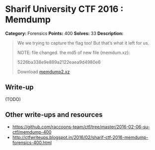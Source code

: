 # Sharif University CTF 2016 : Memdump

**Category:** Forensics
**Points:** 400
**Solves:** 33
**Description:**

> We we trying to capture the flag too! But that’s what it left for us. 
> 
> 
> NOTE: file changed. the md5 of new file (memdum.xz): 
> 
> 5226ba338e9e889a2122eaea9d4980e6
> 
> Download [memdump2.xz](./memdump2.xz)


## Write-up

(TODO)

## Other write-ups and resources

* <https://github.com/raccoons-team/ctf/tree/master/2016-02-06-su-ctf/memdump-400>
* <http://ctfwriteups.blogspot.in/2016/02/sharif-ctf-2016-memdump-forensics-400.html>
